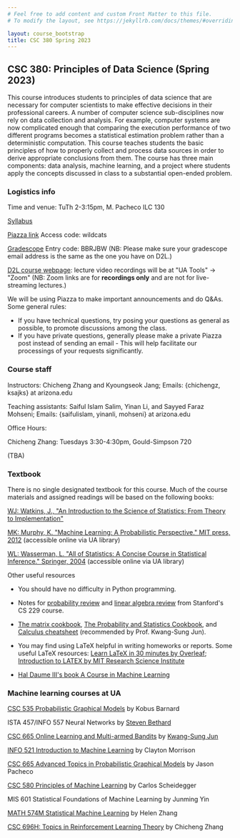 ```yaml
---
# Feel free to add content and custom Front Matter to this file.
# To modify the layout, see https://jekyllrb.com/docs/themes/#overriding-theme-defaults

layout: course_bootstrap
title: CSC 380 Spring 2023
---
```



## CSC 380: Principles of Data Science (Spring 2023)

This course introduces students to principles of data science that are necessary for computer scientists 
to make effective decisions in their professional careers. A number of computer science sub-disciplines 
now rely on data collection and analysis. For example, computer systems are now complicated enough that
comparing the execution performance of two different programs becomes a statistical estimation problem 
rather than a deterministic computation. This course teaches students the basic principles of how to 
properly collect and process data sources in order to derive appropriate conclusions from them. 
The course has three main components: data analysis, machine learning, and a project where students 
apply the concepts discussed in class to a substantial open-ended problem.

### Logistics info

Time and venue: TuTh 2-3:15pm, M. Pacheco ILC 130

[Syllabus](syllabus.pdf)

[Piazza link](https://piazza.com/arizona/spring2023/csc380) Access code: wildcats

[Gradescope](https://www.gradescope.com/courses/480747) Entry code: BBRJBW (NB: Please make sure your gradescope email address is the same as the one you have on D2L.)

[D2L course webpage](https://d2l.arizona.edu/d2l/home/1258971): lecture video recordings will be at "UA Tools" -> "Zoom" (NB: Zoom links are for **recordings only** and are not for live-streaming lectures.)


We will be using Piazza to make important announcements and do Q&As. Some general rules:

* If you have technical questions, try posing your questions as general as possible, to promote discussions among the class.
* If you have private questions, generally please make a private Piazza post instead of sending an email - 
  This will help facilitate our processings of your requests significantly.


### Course staff

Instructors: Chicheng Zhang and Kyoungseok Jang; Emails: {chichengz, ksajks} at arizona.edu

Teaching assistants: Saiful Islam Salim, Yinan Li, and Sayyed Faraz Mohseni; Emails: {saifulislam, yinanli, mohseni} at arizona.edu

Office Hours: 

Chicheng Zhang: Tuesdays 3:30-4:30pm, Gould-Simpson 720

(TBA)

### Textbook

There is no single designated textbook for this course. Much of the course materials and assigned readings will be based on the following books:

[WJ: Watkins, J., "An Introduction to the Science of Statistics: From Theory to Implementation"](https://www.math.arizona.edu/~jwatkins/statbook.pdf)

[MK: Murphy, K. "Machine Learning: A Probabilistic Perspective." MIT press, 2012](https://arizona-primo.hosted.exlibrisgroup.com/permalink/f/6ljalh/01UA_ALMA51543591360003843) (accessible online via UA library)

[WL: Wasserman, L. "All of Statistics: A Concise Course in Statistical Inference." Springer, 2004](https://link.springer.com/book/10.1007/978-0-387-21736-9) (accessible online via UA library)


Other useful resources

- You should have no difficulty in Python programming. 

- Notes for [probability review](http://cs229.stanford.edu/section/cs229-prob.pdf) and [linear algebra review](http://cs229.stanford.edu/section/cs229-linalg.pdf) from Stanford's CS 229 course.

- [The matrix cookbook](https://www.math.uwaterloo.ca/~hwolkowi/matrixcookbook.pdf), [The Probability and Statistics Cookbook](http://statistics.zone/), and [Calculus cheatsheet](https://tutorial.math.lamar.edu/pdf/calculus_cheat_sheet_all.pdf) (recommended by Prof. Kwang-Sung Jun).

- You may find using LaTeX helpful in writing homeworks or reports. Some useful LaTeX resources: [Learn LaTeX in 30 minutes by Overleaf](https://www.overleaf.com/learn/latex/Learn_LaTeX_in_30_minutes#Adding_math_to_LaTeX); [Introduction to LATEX by MIT Research Science Institute](http://web.mit.edu/rsi/www/pdfs/new-latex.pdf)

- [Hal Daume III's book A Course in Machine Learning](http://ciml.info/)


### Machine learning courses at UA

[CSC 535 Probabilistic Graphical Models](http://kobus.ca/teaching/cs535/spring18/index.html) by Kobus Barnard

ISTA 457/INFO 557 Neural Networks by [Steven Bethard](https://bethard.faculty.arizona.edu/)

[CSC 665 Online Learning and Multi-armed Bandits](https://kwangsungjun.github.io/teach/20.1.csc665/index.html) by [Kwang-Sung Jun](https://kwangsungjun.github.io/)

[INFO 521 Introduction to Machine Learning](http://w3.sista.arizona.edu/~clayton/courses/ml/index.html) by Clayton Morrison

[CSC 665 Advanced Topics in Probabilistic Graphical Models](https://www2.cs.arizona.edu/~pachecoj/courses/csc665-1/index.html) by Jason Pacheco

[CSC 580 Principles of Machine Learning](https://cscheid.net/courses/spr19/csc665/) by Carlos Scheidegger

MIS 601 Statistical Foundations of Machine Learning by Junming Yin

[MATH 574M Statistical Machine Learning](http://math.arizona.edu/~hzhang/math574m.html) by Helen Zhang

[CSC 696H: Topics in Reinforcement Learning Theory](https://zcc1307.github.io/courses/csc696fa21/index.html) by Chicheng Zhang

